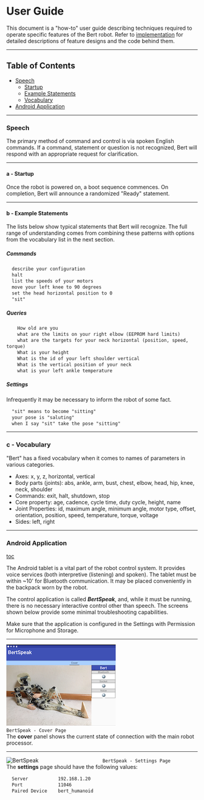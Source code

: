 # User Guide

This document is a "how-to" user guide describing techniques required to operate specific features of the Bert robot.
Refer to [implementation](http://github.com/chuckcoughlin/bert/tree/master/docs/implementation.md) for detailed descriptions of feature designs and the code behind them.

***************************************************************
## Table of Contents <a id="table-of-contents"></a>
  * [Speech](#speech)
    * [Startup](#startup)
    * [Example Statements](#example)
    * [Vocabulary](#vocabulary)
  * [Android Application](#android)

*********************************************************
### Speech <a id="speech"></a>
  The primary method of command and control is via spoken English commands. If a command, statement or question is not recognized,
  Bert will respond with an appropriate request for clarification.
*********************************************************
#### a - Startup <a id="startup"></a>
Once the robot is powered on, a boot sequence commences. On completion, Bert will announce a randomized "Ready" statement.
*********************************************************
#### b - Example Statements <a id="example"></a>
The lists below show typical statements that Bert will recognize.
The full range of understanding comes from combining these patterns with
options from the vocabulary list in the next section.
##### Commands
```
  describe your configuration
  halt
  list the speeds of your motors
  move your left knee to 90 degrees
  set the head horizontal position to 0
  "sit"
```

##### Queries
```
    How old are you
    what are the limits on your right elbow (EEPROM hard limits)
    what are the targets for your neck horizontal (position, speed, torque)
    What is your height
    What is the id of your left shoulder vertical
    What is the vertical position of your neck 
    what is your left ankle temperature
```
##### Settings
Infrequently it may be necessary to inform the robot of some fact.
```
  "sit" means to become "sitting"
  your pose is "saluting"
  when I say "sit" take the pose "sitting"
```

*********************************************************
### c - Vocabulary <a id="vocabulary"></a>
"Bert" has a fixed vocabulary when it comes to names of parameters in
various categories.
  * Axes: x, y, z, horizontal, vertical
  * Body parts (joints): abs, ankle, arm, bust, chest, elbow, head, hip,
  knee, neck, shoulder
  * Commands: exit, halt, shutdown, stop
  * Core property: age, cadence, cycle time, duty cycle, height, name
  * Joint Properties: id, maximum angle, minimum angle, motor type, offset,
     orientation, position, speed, temperature, torque, voltage
  * Sides: left, right

*********************************************************
  ### Android Application <a id="android"></a>
  [toc](#table-of-contents)

The Android tablet is a vital part of the robot control system. It provides
voice services (both interpretive (listening) and spoken). The tablet must be
within ~10' for Bluetooth communication. It may be placed conveniently in the
backpack worn by the robot.

The control application is called ***BertSpeak***, and, while it must be running,
there is no necessary interactive control other than speech. The screens shown
below provide some minimal troubleshooting capabilities.

Make sure that the application is configured in the Settings with Permission for Microphone and Storage.

*********************************************************
  ![BertSpeak](/images/bertspeak_cover.png)
 ```                        BertSpeak - Cover Page ```</br>
  The **cover** panel shows the current state of connection with the main robot
  processor.   
  *********************************************************
   ![BertSpeak](/images/bertspeak_settings.png)
 ```                        BertSpeak - Settings Page ```</br>
    The **settings** page should have the following values:

  ```
    Server           192.168.1.20
    Port             11046
    Paired Device    bert_humanoid
  ```
